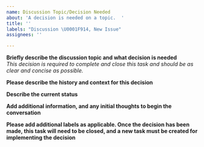 ```yaml
---
name: Discussion Topic/Decision Needed
about: 'A decision is needed on a topic.  '
title: ''
labels: "Discussion \U0001F914, New Issue"
assignees: ''

---
```


**Briefly describe the discussion topic and what decision is needed**  
*This decision is required to complete and close this task and should be as clear and concise as possible.*  

**Please describe the history and context for this decision**

**Describe the current status**

**Add additional information, and any initial thoughts to begin the conversation**

**Please add additional labels as applicable.  Once the decision has been made, this task will need to be closed, and a new task must be created for implementing the decision**
